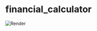 # financial_calculator

![Render](https://rawgit.com/ConstantinoSchillebeeckx/financial_calculator/master/SS.png "screenshot")
